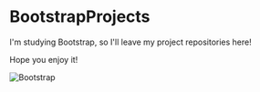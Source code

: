 # BootstrapProjects

I'm studying Bootstrap, so I'll leave my project repositories here!

Hope you enjoy it!

<div>
<img align="center" alt="Bootstrap" src="https://img.shields.io/badge/Bootstrap-563D7C?style=for-the-badge&logo=bootstrap&logoColor=white
"/>
</div>
